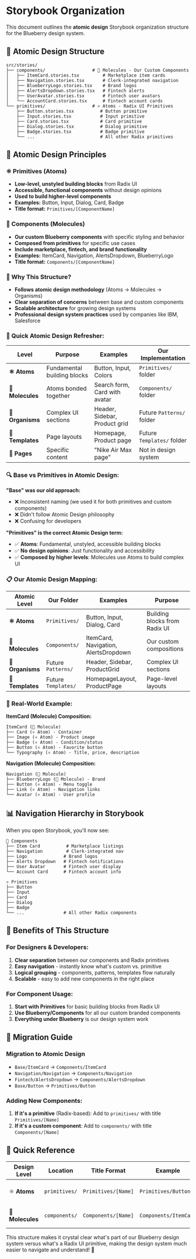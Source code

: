 # Storybook Organization

This document outlines the **atomic design** Storybook organization structure for the Blueberry design system.

## 📁 **Atomic Design Structure**

```
src/stories/
├── components/                  # 🧩 Molecules - Our Custom Components
│   ├── ItemCard.stories.tsx         # Marketplace item cards
│   ├── Navigation.stories.tsx       # Clerk-integrated navigation
│   ├── BlueberryLogo.stories.tsx    # Brand logos
│   ├── AlertsDropdown.stories.tsx   # Fintech alerts
│   ├── UserAvatar.stories.tsx       # Fintech user avatars
│   └── AccountCard.stories.tsx      # Fintech account cards
└── primitives/                  # ⚛️ Atoms - Radix UI Primitives
    ├── Button.stories.tsx          # Button primitive
    ├── Input.stories.tsx           # Input primitive
    ├── Card.stories.tsx            # Card primitive
    ├── Dialog.stories.tsx          # Dialog primitive
    ├── Badge.stories.tsx           # Badge primitive
    └── ...                         # All other Radix primitives
```

## 🎯 **Atomic Design Principles**

### **⚛️ Primitives** (Atoms)
- **Low-level, unstyled building blocks** from Radix UI
- **Accessible, functional components** without design opinions
- **Used to build higher-level components**
- **Examples:** Button, Input, Dialog, Card, Badge
- **Title format:** `Primitives/[ComponentName]`

### **🧩 Components** (Molecules)
- **Our custom Blueberry components** with specific styling and behavior
- **Composed from primitives** for specific use cases
- **Include marketplace, fintech, and brand functionality**
- **Examples:** ItemCard, Navigation, AlertsDropdown, BlueberryLogo
- **Title format:** `Components/[ComponentName]`

### **🎨 Why This Structure?**
- **Follows atomic design methodology** (Atoms → Molecules → Organisms)
- **Clear separation of concerns** between base and custom components
- **Scalable architecture** for growing design systems
- **Professional design system practices** used by companies like IBM, Salesforce

### **📝 Quick Atomic Design Refresher:**

| Level | Purpose | Examples | Our Implementation |
|-------|---------|----------|-------------------|
| **⚛️ Atoms** | Fundamental building blocks | Button, Input, Colors | `Primitives/` folder |
| **🧩 Molecules** | Atoms bonded together | Search form, Card with avatar | `Components/` folder |
| **🦠 Organisms** | Complex UI sections | Header, Sidebar, Product grid | Future `Patterns/` folder |
| **📄 Templates** | Page layouts | Homepage, Product page | Future `Templates/` folder |
| **📄 Pages** | Specific content | "Nike Air Max page" | Not in design system |

### **🔍 Base vs Primitives in Atomic Design:**

**"Base" was our old approach:**
- ❌ Inconsistent naming (we used it for both primitives and custom components)
- ❌ Didn't follow Atomic Design philosophy
- ❌ Confusing for developers

**"Primitives" is the correct Atomic Design term:**
- ✅ **Atoms**: Fundamental, unstyled, accessible building blocks
- ✅ **No design opinions**: Just functionality and accessibility
- ✅ **Composed by higher levels**: Molecules use Atoms to build complex UI

### **📋 Our Atomic Design Mapping:**

| Atomic Level | Our Folder | Examples | Purpose |
|-------------|------------|----------|---------|
| **⚛️ Atoms** | `Primitives/` | Button, Input, Dialog, Card | Building blocks from Radix UI |
| **🧩 Molecules** | `Components/` | ItemCard, Navigation, AlertsDropdown | Our custom compositions |
| **🦠 Organisms** | Future `Patterns/` | Header, Sidebar, ProductGrid | Complex UI sections |
| **📄 Templates** | Future `Templates/` | HomepageLayout, ProductPage | Page-level layouts |

### **🔗 Real-World Example:**

**ItemCard (Molecule) Composition:**
```
ItemCard (🧩 Molecule)
├── Card (⚛️ Atom) - Container
├── Image (⚛️ Atom) - Product image
├── Badge (⚛️ Atom) - Condition/status
├── Button (⚛️ Atom) - Favorite button
└── Typography (⚛️ Atom) - Title, price, description
```

**Navigation (Molecule) Composition:**
```
Navigation (🧩 Molecule)
├── BlueberryLogo (🧩 Molecule) - Brand
├── Button (⚛️ Atom) - Menu toggle
├── Link (⚛️ Atom) - Navigation links
└── Avatar (⚛️ Atom) - User profile
```

## 📊 **Navigation Hierarchy in Storybook**

When you open Storybook, you'll now see:

```
🧩 Components
├── Item Card          # Marketplace listings
├── Navigation         # Clerk-integrated nav
├── Logo              # Brand logos
├── Alerts Dropdown   # Fintech notifications
├── User Avatar       # Fintech user display
└── Account Card      # Fintech account info

⚛️ Primitives
├── Button
├── Input
├── Card
├── Dialog
├── Badge
└── ...               # All other Radix components
```

## 🚀 **Benefits of This Structure**

### **For Designers & Developers:**
1. **Clear separation** between our components and Radix primitives
2. **Easy navigation** - instantly know what's custom vs. primitive
3. **Logical grouping** - components, patterns, templates flow naturally
4. **Scalable** - easy to add new components in the right place

### **For Component Usage:**
1. **Start with Primitives** for basic building blocks from Radix UI
2. **Use Blueberry/Components** for all our custom branded components
3. **Everything under Blueberry** is our design system work

## 📝 **Migration Guide**

### **Migration to Atomic Design**
- `Base/ItemCard` → `Components/ItemCard`
- `Navigation/Navigation` → `Components/Navigation`
- `Fintech/AlertsDropdown` → `Components/AlertsDropdown`
- `Base/Button` → `Primitives/Button`

### **Adding New Components:**
1. **If it's a primitive** (Radix-based): Add to `primitives/` with title `Primitives/[Name]`
2. **If it's a custom component**: Add to `components/` with title `Components/[Name]`

## 🎨 **Quick Reference**

| Design Level | Location | Title Format | Example | Purpose |
|-------------|----------|--------------|---------|---------|
| ⚛️ **Atoms** | `primitives/` | `Primitives/[Name]` | `Primitives/Button` | Low-level building blocks |
| 🧩 **Molecules** | `components/` | `Components/[Name]` | `Components/ItemCard` | Custom composed components |

This structure makes it crystal clear what's part of our Blueberry design system versus what's a Radix UI primitive, making the design system much easier to navigate and understand! 🎉
